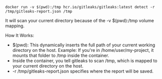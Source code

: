 

`docker run -v $(pwd):/tmp hcr.io/gitleaks/gitleaks:latest detect -r /tmp/gitleaks-report.json /tmp`

It will scan your current directory because of the -v $(pwd):/tmp volume mapping.

How It Works:
- $(pwd): This dynamically inserts the full path of your current working directory on the host. Example: If you're in /home/user/my-project, it mounts that folder to /tmp inside the container.
- Inside the container, you tell gitleaks to scan /tmp, which is mapped to your current directory on the host.
- -r /tmp/gitleaks-report.json specifies where the report will be saved.